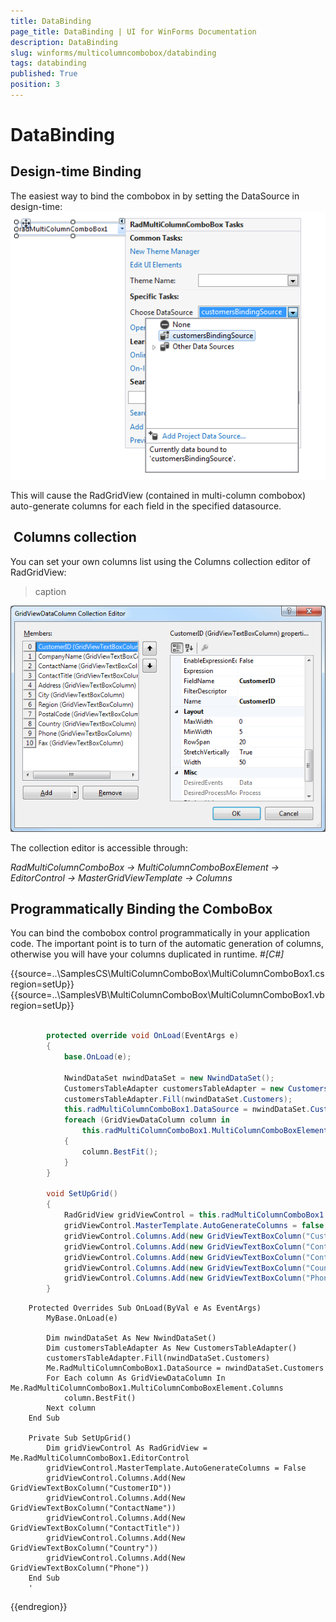 ```yaml
---
title: DataBinding
page_title: DataBinding | UI for WinForms Documentation
description: DataBinding
slug: winforms/multicolumncombobox/databinding
tags: databinding
published: True
position: 3
---
```


# DataBinding



## Design-time Binding

The easiest way to bind the combobox in by setting the DataSource in design-time:![multicolumncombobox-databinding 001](images/multicolumncombobox-databinding001.png)

This will cause the RadGridView (contained in multi-column combobox) auto-generate columns for each field in the specified datasource. 

##  Columns collection

You can set your own columns list using the Columns collection editor of RadGridView:
>caption 

![multicolumncombobox-databinding 002](images/multicolumncombobox-databinding002.png)

The collection editor is accessible through: 

*RadMultiColumnComboBox -> MultiColumnComboBoxElement -> EditorControl -> MasterGridViewTemplate -> Columns*

## Programmatically Binding the ComboBox

You can bind the combobox control programmatically in your application code. The important point is to turn of the automatic generation of columns, otherwise you will have your columns duplicated in runtime. #_[C#]_

	



{{source=..\SamplesCS\MultiColumnComboBox\MultiColumnComboBox1.cs region=setUp}} 
{{source=..\SamplesVB\MultiColumnComboBox\MultiColumnComboBox1.vb region=setUp}} 

````C#
            
        protected override void OnLoad(EventArgs e)
        {
            base.OnLoad(e);
            
            NwindDataSet nwindDataSet = new NwindDataSet();
            CustomersTableAdapter customersTableAdapter = new CustomersTableAdapter();
            customersTableAdapter.Fill(nwindDataSet.Customers);
            this.radMultiColumnComboBox1.DataSource = nwindDataSet.Customers;
            foreach (GridViewDataColumn column in
                this.radMultiColumnComboBox1.MultiColumnComboBoxElement.Columns)
            {
                column.BestFit();
            }
        }
            
        void SetUpGrid()
        {
            RadGridView gridViewControl = this.radMultiColumnComboBox1.EditorControl;
            gridViewControl.MasterTemplate.AutoGenerateColumns = false;
            gridViewControl.Columns.Add(new GridViewTextBoxColumn("CustomerID"));
            gridViewControl.Columns.Add(new GridViewTextBoxColumn("ContactName"));
            gridViewControl.Columns.Add(new GridViewTextBoxColumn("ContactTitle"));
            gridViewControl.Columns.Add(new GridViewTextBoxColumn("Country"));
            gridViewControl.Columns.Add(new GridViewTextBoxColumn("Phone"));
        }
````
````VB.NET
    Protected Overrides Sub OnLoad(ByVal e As EventArgs)
        MyBase.OnLoad(e)

        Dim nwindDataSet As New NwindDataSet()
        Dim customersTableAdapter As New CustomersTableAdapter()
        customersTableAdapter.Fill(nwindDataSet.Customers)
        Me.RadMultiColumnComboBox1.DataSource = nwindDataSet.Customers
        For Each column As GridViewDataColumn In Me.RadMultiColumnComboBox1.MultiColumnComboBoxElement.Columns
            column.BestFit()
        Next column
    End Sub

    Private Sub SetUpGrid()
        Dim gridViewControl As RadGridView = Me.RadMultiColumnComboBox1.EditorControl
        gridViewControl.MasterTemplate.AutoGenerateColumns = False
        gridViewControl.Columns.Add(New GridViewTextBoxColumn("CustomerID"))
        gridViewControl.Columns.Add(New GridViewTextBoxColumn("ContactName"))
        gridViewControl.Columns.Add(New GridViewTextBoxColumn("ContactTitle"))
        gridViewControl.Columns.Add(New GridViewTextBoxColumn("Country"))
        gridViewControl.Columns.Add(New GridViewTextBoxColumn("Phone"))
    End Sub
    '
````

{{endregion}} 





